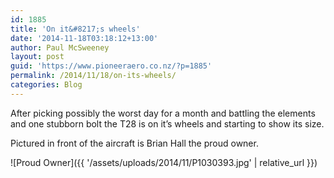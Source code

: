 ```yaml
---
id: 1885
title: 'On it&#8217;s wheels'
date: '2014-11-18T03:18:12+13:00'
author: Paul McSweeney
layout: post
guid: 'https://www.pioneeraero.co.nz/?p=1885'
permalink: /2014/11/18/on-its-wheels/
categories: Blog
---
```


After picking possibly the worst day for a month and battling the elements and one stubborn bolt the T28 is on it’s wheels and starting to show its size.

Pictured in front of the aircraft is Brian Hall the proud owner.

![Proud Owner]({{ '/assets/uploads/2014/11/P1030393.jpg' | relative_url }})
